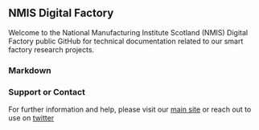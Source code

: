 ## NMIS Digital Factory

Welcome to the National Manufacturing Institute Scotland (NMIS) Digital Factory public GitHub for technical documentation related to our smart factory research projects.

### Markdown



### Support or Contact

For further information and help, please visit our [main site](https://nmis.scot/) or reach out to use on [twitter](https://twitter.com/NMIS_group)

